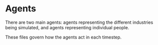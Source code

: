 # Agents

There are two main agents: agents representing the different industries being simulated,
and agents representing individual people.

These files govern how the agents act in each timestep.
